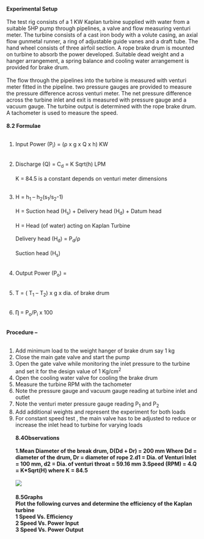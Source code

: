 <b>Experimental Setup</b><br><br>
The test rig consists of a 1 KW Kaplan turbine supplied with water from a suitable 5HP pump through pipelines, a valve and flow measuring venturi meter. The turbine consists of a cast iron body with a volute casing, an axial flow gunmetal runner, a ring of adjustable guide vanes and a draft tube. The hand wheel consists of three airfoil section. A rope brake drum is mounted on turbine to absorb the power developed. Suitable dead weight and a hanger arrangement, a spring balance and cooling water arrangement is provided for brake drum.<br><br>
The flow through the pipelines into the turbine is measured with venturi meter fitted in the pipeline. two pressure gauges are provided to measure the pressure difference across venturi meter. The net pressure difference across the turbine inlet and exit is measured with pressure gauge and a vacuum gauge. The turbine output is determined with the rope brake drum. A tachometer is used to measure the speed.<br><br>
<b>8.2	Formulae </b><br><br>
1.	Input Power (P<sub>i</sub>) = (ρ x g x Q x h) KW<br><br>

2.	Discharge (Q) = C<sub>d</sub> = K Sqrt(h)  LPM<br><br>
K = 84.5 is a constant depends on venturi meter dimensions<br><br>

3.	H = h<sub>1</sub> – h<sub>2</sub>(s<sub>1</sub>/s<sub>2</sub>-1)<br><br>
H = Suction head (H<sub>s</sub>) + Delivery head (H<sub>d</sub>) + Datum head<br><br>
 H = Head (of water) acting on Kaplan Turbine<br><br>
 Delivery head (H<sub>d</sub>) = P<sub>d</sub>/ρ<br><br>
Suction head (H<sub>s</sub>)<br><br>
4.	Output Power (P<sub>o</sub>) = <br><br>
5.	T = ( T<sub>1</sub> – T<sub>2</sub>) x g x dia. of brake drum<br><br>

6.	Ƞ = P<sub>o</sub>/P<sub>i</sub> x 100<br><br>


<b>Procedure – </b><br><br>
1.	Add minimum load to the weight hanger of brake drum say 1 kg
2.	Close the main gate valve and start the pump
3.	Open the gate valve while monitoring the inlet pressure to the turbine and set it for the design value of 1 Kg/cm<sup>2</sup>
4.	Open the cooling water valve for cooling the brake drum
5.	Measure the turbine RPM with the tachometer
6.	Note the pressure gauge and vacuum gauge reading at turbine inlet and outlet
7.	Note the venturi meter pressure gauge reading P<sub>1</sub> and P<sub>2</sub>
8.	Add additional weights and represent the experiment for both loads
9.	For constant speed test , the main valve has to be adjusted to reduce or increase the inlet head to turbine for varying loads<br><br>
<b>8.4Observations<b><br><br>
1.Mean Diameter of the break drum, D(Dd + Dr) = 200 mm
Where Dd = diameter of the drum, Dr = diameter of rope
2.d1 = Dia. of Venturi Inlet = 100 mm, d2 = Dia. of venturi throat = 59.16 mm
3.Speed (RPM) = 
4.Q = K*Sqrt(H) where K = 84.5<br><br>
<image src="images/image7.png"><br><br>
<b>8.5Graphs</b><br>
Plot the following curves and determine the efficiency of the Kaplan turbine<br>
1 Speed Vs. Efficiency <br>
2 Speed Vs. Power Input<br>
3 Speed Vs. Power Output<br>
